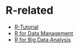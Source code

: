 # R-related
- [R-Tutorial](./R-Tutorial/index.html)
- [R for Data Management](./R-for-Data-Management)
- [R for Big Data Analysis](./R-for-BigData-Analysis)
